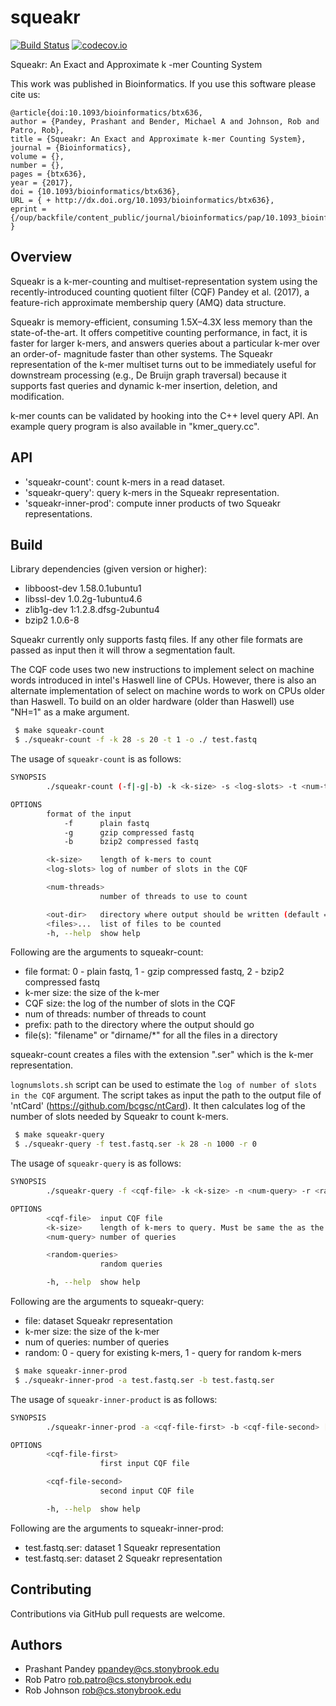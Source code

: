 # squeakr
[![Build Status](https://travis-ci.org/shokrof/squeakr.svg?branch=mqfDevelopmenet)](https://travis-ci.org/shokrof/squeakr)
[![codecov.io](https://codecov.io/github/shokrof/squeakr/coverage.svg?branch=mqfDevelopmenet)](https://codecov.io/github/shokrof/squeakr?branch=mqfDevelopmenet)

Squeakr: An Exact and Approximate k -mer Counting System

This work was published in Bioinformatics. If you use this software please cite us:
```
@article{doi:10.1093/bioinformatics/btx636,
author = {Pandey, Prashant and Bender, Michael A and Johnson, Rob and Patro, Rob},
title = {Squeakr: An Exact and Approximate k-mer Counting System},
journal = {Bioinformatics},
volume = {},
number = {},
pages = {btx636},
year = {2017},
doi = {10.1093/bioinformatics/btx636},
URL = { + http://dx.doi.org/10.1093/bioinformatics/btx636},
eprint = {/oup/backfile/content_public/journal/bioinformatics/pap/10.1093_bioinformatics_btx636/1/btx636.pdf}
}
```

Overview
--------

Squeakr is a k-mer-counting and multiset-representation system using the
recently-introduced counting quotient filter (CQF) Pandey et al. (2017), a
feature-rich approximate membership query (AMQ) data structure.

Squeakr is memory-efficient, consuming 1.5X–4.3X less memory than the
state-of-the-art. It offers competitive counting performance, in fact, it is
faster for larger k-mers, and answers queries about a particular k-mer over an
order-of- magnitude faster than other systems. The Squeakr representation of the
k-mer multiset turns out to be immediately useful for downstream processing
(e.g., De Bruijn graph traversal) because it supports fast queries and dynamic
k-mer insertion, deletion, and modification.

k-mer counts can be validated by hooking into the C++ level query API. An
example query program is also available in "kmer_query.cc".

API
--------
* 'squeakr-count': count k-mers in a read dataset.
* 'squeakr-query': query k-mers in the Squeakr representation.
* 'squeakr-inner-prod': compute inner products of two Squeakr representations.

Build
-------

Library dependencies (given version or higher):
 - libboost-dev 1.58.0.1ubuntu1
 - libssl-dev 1.0.2g-1ubuntu4.6
 - zlib1g-dev 1:1.2.8.dfsg-2ubuntu4
 - bzip2 1.0.6-8

Squeakr currently only supports fastq files. If any other file formats are
passed as input then it will throw a segmentation fault.

The CQF code uses two new instructions to implement select on machine words
introduced in intel's Haswell line of CPUs. However, there is also an alternate
implementation of select on machine words to work on CPUs older than Haswell.
To build on an older hardware (older than Haswell) use "NH=1" as a make argument.

```bash
 $ make squeakr-count
 $ ./squeakr-count -f -k 28 -s 20 -t 1 -o ./ test.fastq
```

The usage of `squeakr-count` is as follows:

```bash
SYNOPSIS
        ./squeakr-count (-f|-g|-b) -k <k-size> -s <log-slots> -t <num-threads> [-o <out-dir>] <files>... [-h]

OPTIONS
        format of the input
            -f      plain fastq
            -g      gzip compressed fastq
            -b      bzip2 compressed fastq

        <k-size>    length of k-mers to count
        <log-slots> log of number of slots in the CQF

        <num-threads>
                    number of threads to use to count

        <out-dir>   directory where output should be written (default = "./")
        <files>...  list of files to be counted
        -h, --help  show help
```

 Following are the arguments to squeakr-count:
 - file format: 0 - plain fastq, 1 - gzip compressed fastq, 2 - bzip2 compressed fastq
 - k-mer size: the size of the k-mer
 - CQF size: the log of the number of slots in the CQF
 - num of threads: number of threads to count
 - prefix: path to the directory where the output should go
 - file(s): "filename" or "dirname/*" for all the files in a directory

squeakr-count creates a files with the extension ".ser" which is the k-mer representation.

`lognumslots.sh` script can be used to estimate the `log of number of slots in the CQF` argument. The script takes as input the path to the output file of 'ntCard' (https://github.com/bcgsc/ntCard). It then calculates log of the number of slots needed by Squeakr to count k-mers.

```bash
 $ make squeakr-query
 $ ./squeakr-query -f test.fastq.ser -k 28 -n 1000 -r 0
```
The usage of `squeakr-query` is as follows:

```bash
SYNOPSIS
        ./squeakr-query -f <cqf-file> -k <k-size> -n <num-query> -r <random-queries> [-h]

OPTIONS
        <cqf-file>  input CQF file
        <k-size>    length of k-mers to query. Must be same the as the size of counted k-mers
        <num-query> number of queries

        <random-queries>
                    random queries

        -h, --help  show help
```

 Following are the arguments to squeakr-query:
 - file: dataset Squeakr representation
 - k-mer size: the size of the k-mer
 - num of queries: number of queries
 - random: 0 - query for existing k-mers, 1 - query for random k-mers

```bash
 $ make squeakr-inner-prod
 $ ./squeakr-inner-prod -a test.fastq.ser -b test.fastq.ser
```
 The usage of `squeakr-inner-product` is as follows:

```bash
SYNOPSIS
        ./squeakr-inner-prod -a <cqf-file-first> -b <cqf-file-second> [-h]

OPTIONS
        <cqf-file-first>
                    first input CQF file

        <cqf-file-second>
                    second input CQF file

        -h, --help  show help
```
 
 Following are the arguments to squeakr-inner-prod:
 - test.fastq.ser: dataset 1 Squeakr representation
 - test.fastq.ser: dataset 2 Squeakr representation

Contributing
------------
Contributions via GitHub pull requests are welcome.


Authors
-------
- Prashant Pandey <ppandey@cs.stonybrook.edu>
- Rob Patro <rob.patro@cs.stonybrook.edu>
- Rob Johnson <rob@cs.stonybrook.edu>
